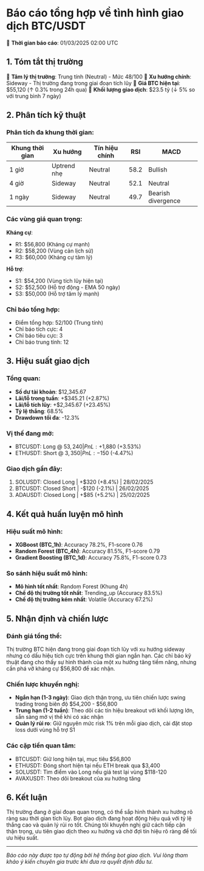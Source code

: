 # Báo cáo tổng hợp về tình hình giao dịch BTC/USDT

📅 **Thời gian báo cáo**: 01/03/2025 02:00 UTC

## 1. Tóm tắt thị trường

🔶 **Tâm lý thị trường**: Trung tính (Neutral) - Mức 48/100
🔶 **Xu hướng chính**: Sideway - Thị trường đang trong giai đoạn tích lũy
🔶 **Giá BTC hiện tại**: $55,120 (↑ 0.3% trong 24h qua)
🔶 **Khối lượng giao dịch**: $23.5 tỷ (↓ 5% so với trung bình 7 ngày)

## 2. Phân tích kỹ thuật

### Phân tích đa khung thời gian:

| Khung thời gian | Xu hướng | Tín hiệu chính | RSI | MACD |
|-----------------|----------|----------------|-----|------|
| 1 giờ | Uptrend nhẹ | Neutral | 58.2 | Bullish |
| 4 giờ | Sideway | Neutral | 52.1 | Neutral |
| 1 ngày | Sideway | Neutral | 49.7 | Bearish divergence |

### Các vùng giá quan trọng:

**Kháng cự**:
- R1: $56,800 (Kháng cự mạnh)
- R2: $58,200 (Vùng cản lịch sử)
- R3: $60,000 (Kháng cự tâm lý)

**Hỗ trợ**:
- S1: $54,200 (Vùng tích lũy hiện tại)
- S2: $52,500 (Hỗ trợ động - EMA 50 ngày)
- S3: $50,000 (Hỗ trợ tâm lý mạnh)

### Chỉ báo tổng hợp:
- Điểm tổng hợp: 52/100 (Trung tính)
- Chỉ báo tích cực: 4
- Chỉ báo tiêu cực: 3
- Chỉ báo trung tính: 12

## 3. Hiệu suất giao dịch

### Tổng quan:
- **Số dư tài khoản**: $12,345.67
- **Lãi/lỗ trong tuần**: +$345.21 (+2.87%)
- **Lãi/lỗ tích lũy**: +$2,345.67 (+23.45%)
- **Tỷ lệ thắng**: 68.5%
- **Drawdown tối đa**: -12.3%

### Vị thế đang mở:
- BTCUSDT: Long @ $53,240 | PnL: +$1,880 (+3.53%)
- ETHUSDT: Short @ $3,350 | PnL: -$150 (-4.47%)

### Giao dịch gần đây:
1. SOLUSDT: Closed Long | +$320 (+8.4%) | 28/02/2025
2. BTCUSDT: Closed Short | -$120 (-2.1%) | 26/02/2025
3. ADAUSDT: Closed Long | +$85 (+5.2%) | 25/02/2025

## 4. Kết quả huấn luyện mô hình

### Hiệu suất mô hình:
- **XGBoost (BTC_1h)**: Accuracy 78.2%, F1-score 0.76
- **Random Forest (BTC_4h)**: Accuracy 81.5%, F1-score 0.79
- **Gradient Boosting (BTC_1d)**: Accuracy 75.8%, F1-score 0.73

### So sánh hiệu suất mô hình:
- **Mô hình tốt nhất**: Random Forest (Khung 4h)
- **Chế độ thị trường tốt nhất**: Trending_up (Accuracy 83.5%)
- **Chế độ thị trường kém nhất**: Volatile (Accuracy 67.2%)

## 5. Nhận định và chiến lược

### Đánh giá tổng thể:
Thị trường BTC hiện đang trong giai đoạn tích lũy với xu hướng sideway nhưng có dấu hiệu tích cực trên khung thời gian ngắn hạn. Các chỉ báo kỹ thuật đang cho thấy sự hình thành của một xu hướng tăng tiềm năng, nhưng cần phá vỡ kháng cự $56,800 để xác nhận.

### Chiến lược khuyến nghị:
- **Ngắn hạn (1-3 ngày)**: Giao dịch thận trọng, ưu tiên chiến lược swing trading trong biên độ $54,200 - $56,800
- **Trung hạn (1-2 tuần)**: Theo dõi các tín hiệu breakout với khối lượng lớn, sẵn sàng mở vị thế khi có xác nhận
- **Quản lý rủi ro**: Giữ nguyên mức risk 1% trên mỗi giao dịch, cài đặt stop loss dưới vùng hỗ trợ S1

### Các cặp tiền quan tâm:
- BTCUSDT: Giữ long hiện tại, mục tiêu $56,800
- ETHUSDT: Đóng short hiện tại nếu ETH break qua $3,400
- SOLUSDT: Tìm điểm vào Long nếu giá test lại vùng $118-120
- AVAXUSDT: Theo dõi breakout của xu hướng tăng

## 6. Kết luận

Thị trường đang ở giai đoạn quan trọng, có thể sắp hình thành xu hướng rõ ràng sau thời gian tích lũy. Bot giao dịch đang hoạt động hiệu quả với tỷ lệ thắng cao và quản lý rủi ro tốt. Chúng tôi khuyến nghị giữ cách tiếp cận thận trọng, ưu tiên giao dịch theo xu hướng và chờ đợi tín hiệu rõ ràng để tối ưu hiệu suất.

---

*Báo cáo này được tạo tự động bởi hệ thống bot giao dịch. Vui lòng tham khảo ý kiến chuyên gia trước khi đưa ra quyết định đầu tư.*